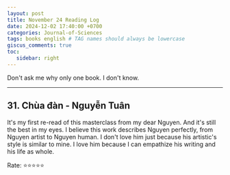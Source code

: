 ```yaml
---
layout: post
title: November 24 Reading Log
date: 2024-12-02 17:40:00 +0700
categories: Journal-of-Sciences
tags: books english # TAG names should always be lowercase
giscus_comments: true
toc:
   sidebar: right
---
```


Don't ask me why only one book. I don't know.

---

## 31. Chùa đàn - Nguyễn Tuân 

It's my first re-read of this masterclass from my dear Nguyen. And it's still the best in my eyes. I believe this work describes Nguyen perfectly, from Nguyen artist to Nguyen human. I don't love him just because his artistic's style is similar to mine. I love him because I can empathize his writing and his life as whole. 

Rate: :star::star::star::star::star:
